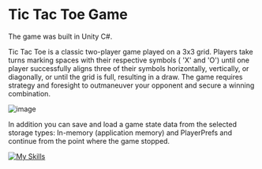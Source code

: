 # Tic Tac Toe Game
The game was built in Unity C#. 

Tic Tac Toe is a classic two-player game played on a 3x3 grid. Players take turns marking spaces with their respective symbols ( 'X' and 'O') until one player successfully aligns three of their symbols horizontally, vertically, or diagonally, or until the grid is full, resulting in a draw. The game requires strategy and foresight to outmaneuver your opponent and secure a winning combination.

![image](https://github.com/hadartayar/TicTacToeUnityGame/assets/49910770/ae73ef32-6e07-4fec-9d80-5f19f2f15269)


In addition you can save and load a game state data from
the selected storage types: In-memory (application memory) and PlayerPrefs and continue from the point where the game stopped.


[![My Skills](https://skillicons.dev/icons?i=unity,cs)](https://skillicons.dev)
